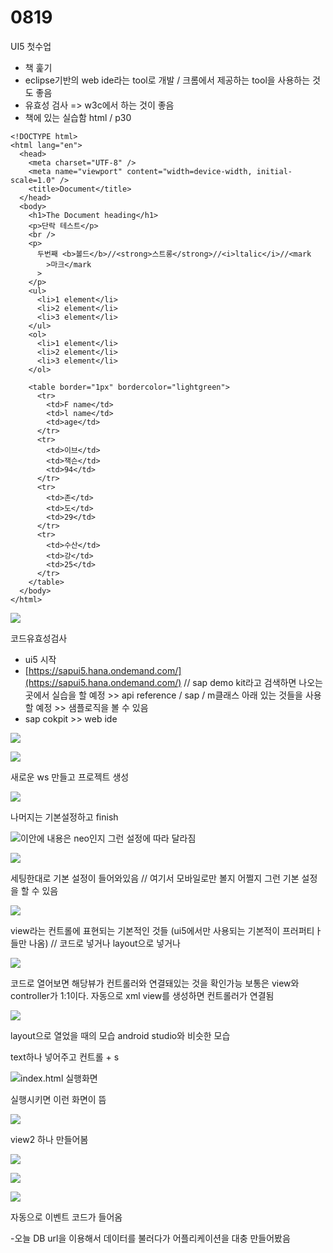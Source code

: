 # 0819

 UI5 첫수업

* 책 훑기
* eclipse기반의 web ide라는 tool로 개발 / 크롬에서 제공하는 tool을 사용하는 것도 좋음  
* 유효성 검사 =&gt; w3c에서 하는 것이 좋음 
* 책에 있는 실습함 html / p30

```text
<!DOCTYPE html>
<html lang="en">
  <head>
    <meta charset="UTF-8" />
    <meta name="viewport" content="width=device-width, initial-scale=1.0" />
    <title>Document</title>
  </head>
  <body>
    <h1>The Document heading</h1>
    <p>단락 테스트</p>
    <br />
    <p>
      두번째 <b>볼드</b>//<strong>스트롱</strong>//<i>ltalic</i>//<mark
        >마크</mark
      >
    </p>
    <ul>
      <li>1 element</li>
      <li>2 element</li>
      <li>3 element</li>
    </ul>
    <ol>
      <li>1 element</li>
      <li>2 element</li>
      <li>3 element</li>
    </ol>

    <table border="1px" bordercolor="lightgreen">
      <tr>
        <td>F name</td>
        <td>l name</td>
        <td>age</td>
      </tr>
      <tr>
        <td>이브</td>
        <td>잭슨</td>
        <td>94</td>
      </tr>
      <tr>
        <td>존</td>
        <td>도</td>
        <td>29</td>
      </tr>
      <tr>
        <td>수산</td>
        <td>강</td>
        <td>25</td>
      </tr>
    </table>
  </body>
</html>
```

![](../../../.gitbook/assets/image%20%28318%29.png)

코드유효성검사

* ui5 시작
* [https://sapui5.hana.ondemand.com/](https://sapui5.hana.ondemand.com/) // sap demo kit라고 검색하면 나오는 곳에서 실습을 할 예정 &gt;&gt; api reference / sap / m클래스 아래 있는 것들을 사용할 예정 &gt;&gt; 샘플로직을 볼 수 있음
* sap cokpit  &gt;&gt; web ide

![](../../../.gitbook/assets/image%20%28287%29.png)

![](../../../.gitbook/assets/image%20%28319%29.png)

새로운 ws 만들고 프로젝트 생성

![](../../../.gitbook/assets/image%20%28323%29.png)

나머지는 기본설정하고 finish

![&#xC774;&#xC548;&#xC5D0; &#xB0B4;&#xC6A9;&#xC740; neo&#xC778;&#xC9C0; &#xADF8;&#xB7F0; &#xC124;&#xC815;&#xC5D0; &#xB530;&#xB77C; &#xB2EC;&#xB77C;&#xC9D0;](../../../.gitbook/assets/image%20%28302%29.png)

![](../../../.gitbook/assets/image%20%28298%29.png)

세팅한대로 기본 설정이 들어와있음 // 여기서 모바일로만 볼지 어쩔지 그런 기본 설정을 할 수 있음 



![](../../../.gitbook/assets/image%20%28307%29.png)

view라는 컨트롤에 표현되는 기본적인 것들 \(ui5에서만 사용되는 기본적이 프러퍼티ㅏ들만 나옴\) // 코드로 넣거나 layout으로 넣거나 

![](../../../.gitbook/assets/image%20%28299%29.png)

코드로 열어보면 해당뷰가 컨트롤러와 연결돼있는 것을 확인가능 보통은 view와 controller가 1:1이다. 자동으로 xml view를 생성하면 컨트롤러가 연결됨

![](../../../.gitbook/assets/image%20%28342%29.png)

layout으로 열었을 때의 모습 android studio와 비슷한 모습

text하나 넣어주고 컨트롤 + s 

![index.html &#xC2E4;&#xD589;&#xD654;&#xBA74;](../../../.gitbook/assets/image%20%28345%29.png)

실행시키면 이런 화면이 뜸

![](../../../.gitbook/assets/image%20%28331%29.png)

view2 하나 만들어봄

![](../../../.gitbook/assets/image%20%28297%29.png)

![](../../../.gitbook/assets/image%20%28339%29.png)

![](../../../.gitbook/assets/image%20%28316%29.png)

자동으로 이벤트 코드가 들어옴

-오늘 DB url을 이용해서 데이터를 불러다가 어플리케이션을 대충 만들어봤음

